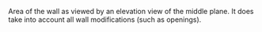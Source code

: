 ﻿Area of the wall as viewed by an elevation view of the middle plane. It does take into account all wall modifications (such as openings).
